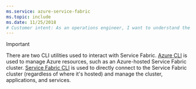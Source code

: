 ```yaml
---
ms.service: azure-service-fabric
ms.topic: include
ms.date: 11/25/2018
# Customer intent: As an operations engineer, I want to understand the differences between Azure CLI and Service Fabric CLI, so that I can effectively manage Azure resources and Service Fabric clusters according to my requirements.
---
```

> [!IMPORTANT]
> There are two CLI utilities used to interact with Service Fabric. [Azure CLI](/cli/azure/get-started-with-azure-cli) is used to manage Azure resources, such as an Azure-hosted Service Fabric cluster. [Service Fabric CLI](../service-fabric-cli.md) is used to directly connect to the Service Fabric cluster (regardless of where it's hosted) and manage the cluster, applications, and services.
